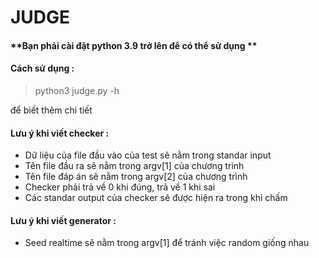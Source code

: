 # JUDGE
#### **Bạn phải cài đặt python 3.9 trở lên để có thể sử dụng **
#### Cách sử dụng :
> python3 judge.py -h 

để biết thêm chi tiết

#### Lưu ý khi viết checker :
- Dữ liệu của file đầu vào của test sẽ nằm trong standar input 
- Tên file đầu ra sẽ nằm trong argv[1] của chương trình
- Tên file đáp án sẽ nằm trong argv[2] của chương trình
- Checker phải trả về 0 khi đúng, trả về 1 khi sai
- Các standar output của checker sẽ được hiện ra trong khi chấm

#### Lưu ý khi viết generator :
- Seed realtime sẽ nằm trong argv[1] để tránh việc random giống nhau